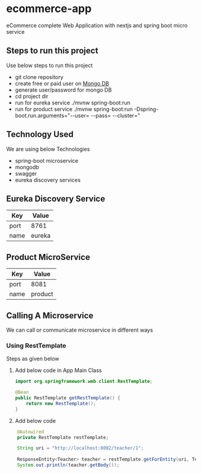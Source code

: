 # ecommerce-app
eCommerce complete Web Application with nextjs and spring boot micro service

## Steps to run this project

Use below steps to run this project

- git clone repository
- create free or paid user on [Mongo DB](https://cloud.mongodb.com/)
- generate user/password for mongo DB
- cd project dir
- run for eureka service ./mvnw spring-boot:run
- run for product service ./mvnw spring-boot:run -Dspring-boot.run.arguments="--user=<mongo user> --pass=<mongo password> --cluster=<mongo cluster>"


## Technology Used

We are using below Technologies

- spring-boot microservice
- mongodb
- swagger
- eureka discovery services

## Eureka Discovery Service

|Key  |Value|
|-----|-----|
|port | 8761|
|name |eureka| 

## Product MicroService

|Key  |Value|
|-----|-----|
|port | 8081|
|name |product| 


## Calling A Microservice 

We can call or communicate microservice in different ways

### Using RestTemplate

Steps as given below

1. Add below code in App Main Class
  
    ``` Java
    import org.springframework.web.client.RestTemplate;

 	@Bean
	public RestTemplate getRestTemplate() {
		return new RestTemplate();
	}
    ```
2. Add below code

``` Java
    @Autowired
    private RestTemplate restTemplate;

    String uri = "http://localhost:8082/teacher/1";
    
    ResponseEntity<Teacher> teacher = restTemplate.getForEntity(uri, Teacher.class);
    System.out.println(teacher.getBody());
```